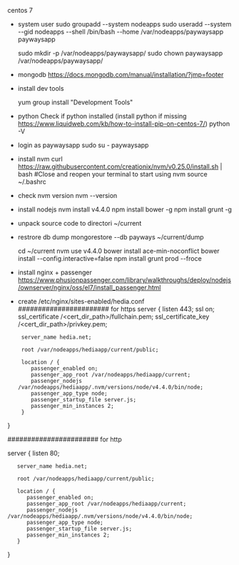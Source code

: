 centos 7
- system user
  sudo groupadd --system nodeapps
  sudo useradd --system --gid nodeapps --shell /bin/bash --home /var/nodeapps/paywaysapp paywaysapp

  sudo mkdir -p /var/nodeapps/paywaysapp/
  sudo chown paywaysapp /var/nodeapps/paywaysapp/

- mongodb  https://docs.mongodb.com/manual/installation/?jmp=footer
- install dev tools

  yum group install "Development Tools"

- python
Check if python installed (install python if missing https://www.liquidweb.com/kb/how-to-install-pip-on-centos-7/)
  python -V

- login as paywaysapp
  sudo su - paywaysapp

- install nvm
  curl https://raw.githubusercontent.com/creationix/nvm/v0.25.0/install.sh | bash
#Close and reopen your terminal to start using nvm
  source ~/.bashrc

- check nvm version
 nvm --version

- install nodejs
  nvm install v4.4.0
  npm install bower -g
  npm install grunt -g

- unpack source code to directori ~/current
- restrore db dump
  mongorestore --db payways ~/current/dump

  cd ~/current
  nvm use v4.4.0
  bower install ace-min-noconflict
  bower install --config.interactive=false
  npm install
  grunt prod --froce

- install nginx + passenger https://www.phusionpassenger.com/library/walkthroughs/deploy/nodejs/ownserver/nginx/oss/el7/install_passenger.html

- create /etc/nginx/sites-enabled/hedia.conf
####################### for https
server {
       listen 443;
       ssl on;
       ssl_certificate  /<cert_dir_path>/fullchain.pem;
       ssl_certificate_key /<cert_dir_path>/privkey.pem;

       server_name hedia.net;

       root /var/nodeapps/hediaapp/current/public;

       location / {
          passenger_enabled on;
          passenger_app_root /var/nodeapps/hediaapp/current;
          passenger_nodejs /var/nodeapps/hediaapp/.nvm/versions/node/v4.4.0/bin/node;
          passenger_app_type node;
          passenger_startup_file server.js;
          passenger_min_instances 2;
       }
}

####################### for http

server {
       listen 80;

       server_name hedia.net;

       root /var/nodeapps/hediaapp/current/public;

       location / {
          passenger_enabled on;
          passenger_app_root /var/nodeapps/hediaapp/current;
          passenger_nodejs /var/nodeapps/hediaapp/.nvm/versions/node/v4.4.0/bin/node;
          passenger_app_type node;
          passenger_startup_file server.js;
          passenger_min_instances 2;
       }
}

